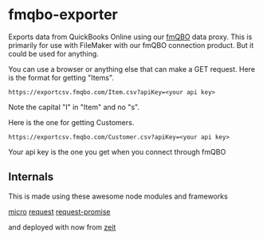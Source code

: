 # fmqbo-exporter


Exports data from QuickBooks Online using our [fmQBO](https://www.geistinteractive.com/products/filemaker-quickbooks-online-fmqbo/) data proxy. This is primarily for use with FileMaker with our fmQBO connection product. But it could be used for anything.

You can use a browser or anything else that can make a GET request.  Here is the format for getting "Items".

`https://exportcsv.fmqbo.com/Item.csv?apiKey=<your api key>`

Note the capital "I" in "Item" and no "s".

Here is the one for getting Customers.

`https://exportcsv.fmqbo.com/Customer.csv?apiKey=<your api key>`


Your api key is the one you get when you connect through fmQBO

## Internals

This is made using these awesome node modules and frameworks 

[micro](https://github.com/zeit/micro)
[request](https://github.com/request/request)
[request-promise](https://github.com/request/request-promise)

and deployed with now from [zeit](https://zeit.co/now)